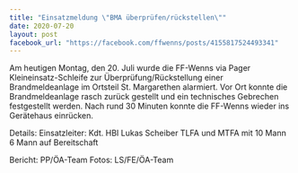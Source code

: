 ```yaml
---
title: "Einsatzmeldung \"BMA überprüfen/rückstellen\""
date: 2020-07-20
layout: post
facebook_url: "https://facebook.com/ffwenns/posts/4155817524493341"
---
```


Am heutigen Montag, den 20. Juli wurde die FF-Wenns via Pager Kleineinsatz-Schleife zur Überprüfung/Rückstellung einer Brandmeldeanlage im Ortsteil St. Margarethen alarmiert. Vor Ort konnte die Brandmeldeanlage rasch zurück gestellt und ein technisches Gebrechen festgestellt werden.
Nach rund 30 Minuten konnte die FF-Wenns wieder ins Gerätehaus einrücken.

Details:
Einsatzleiter: Kdt. HBI Lukas Scheiber
TLFA und MTFA mit 10 Mann
6 Mann auf Bereitschaft

Bericht: PP/ÖA-Team
Fotos: LS/FE/ÖA-Team